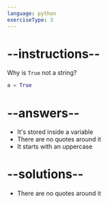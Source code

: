 ```yaml
---
language: python
exerciseType: 3
---
```


# --instructions--

Why is `True` not a string?
```python
a = True
```

# --answers--

- It's stored inside a variable
- There are no quotes around it
- It starts with an uppercase

# --solutions--

- There are no quotes around it
